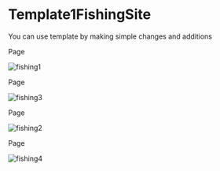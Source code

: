 # Template1FishingSite
 You can use template by making simple changes and additions
 
 Page
 

![fishing1](https://user-images.githubusercontent.com/72500382/99889708-cfd51000-2c68-11eb-8f30-cb833ffc8d17.png)





 Page
 
 
![fishing3](https://user-images.githubusercontent.com/72500382/99889751-4a9e2b00-2c69-11eb-957c-e3be4c5fdcc3.png)





 Page
 
 
![fishing2](https://user-images.githubusercontent.com/72500382/99889786-92bd4d80-2c69-11eb-9625-9a0445eb8662.png)








 Page
 
 
![fishing4](https://user-images.githubusercontent.com/72500382/99889824-d7e17f80-2c69-11eb-9077-9aeb3459ad2c.png)



